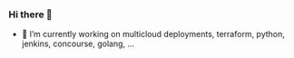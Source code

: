 ### Hi there 👋

- 🔭 I’m currently working on multicloud deployments, terraform, python, jenkins, concourse, golang, ...
<!-- - 👯 I’m looking to collaborate on ...
- 🤔 I’m looking for help with ...
- 💬 Ask me about ...
- 📫 How to reach me: ...
- 😄 Pronouns: ...
- ⚡ Fun fact: ...
 -->
